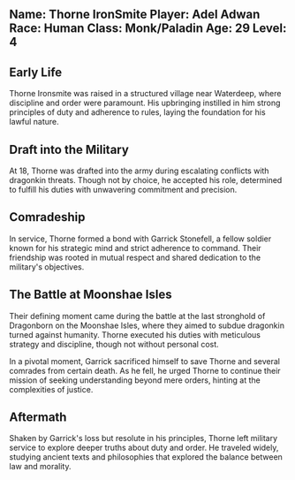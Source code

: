 Name: Thorne IronSmite
Player: Adel Adwan
Race: Human
Class: Monk/Paladin
Age: 29
Level: 4
---

## Early Life 

Thorne Ironsmite was raised in a structured village near Waterdeep, where discipline and order were paramount. His upbringing instilled in him strong principles of duty and adherence to rules, laying the foundation for his lawful nature. 


## Draft into the Military 

At 18, Thorne was drafted into the army during escalating conflicts with dragonkin threats. Though not by choice, he accepted his role, determined to fulfill his duties with unwavering commitment and precision. 


## Comradeship 

In service, Thorne formed a bond with Garrick Stonefell, a fellow soldier known for his strategic mind and strict adherence to command. Their friendship was rooted in mutual respect and shared dedication to the military's objectives. 


## The Battle at Moonshae Isles 

Their defining moment came during the battle at the last stronghold of Dragonborn on the Moonshae Isles, where they aimed to subdue dragonkin turned against humanity. Thorne executed his duties with meticulous strategy and discipline, though not without personal cost. 

In a pivotal moment, Garrick sacrificed himself to save Thorne and several comrades from certain death. As he fell, he urged Thorne to continue their mission of seeking understanding beyond mere orders, hinting at the complexities of justice. 


## Aftermath 

Shaken by Garrick's loss but resolute in his principles, Thorne left military service to explore deeper truths about duty and order. He traveled widely, studying ancient texts and philosophies that explored the balance between law and morality. 